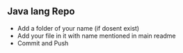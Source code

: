 ## Java lang Repo

- Add a folder of your name (if dosent exist)
- Add your file in it with name mentioned in main readme
- Commit and Push
